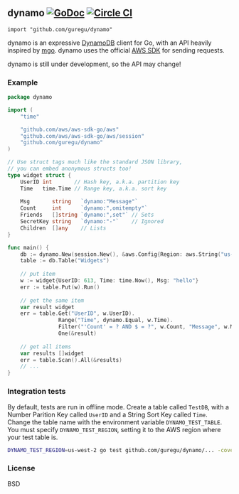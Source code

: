 ## dynamo [![GoDoc](https://godoc.org/github.com/guregu/dynamo?status.svg)](https://godoc.org/github.com/guregu/dynamo) [![Circle CI](https://circleci.com/gh/guregu/dynamo.svg?style=svg)](https://circleci.com/gh/guregu/dynamo)
`import "github.com/guregu/dynamo"` 

dynamo is an expressive [DynamoDB](https://aws.amazon.com/dynamodb/) client for Go, with an API heavily inspired by [mgo](https://labix.org/mgo). dynamo uses the official [AWS SDK](https://github.com/aws/aws-sdk-go/) for sending requests.

dynamo is still under development, so the API may change!


### Example

```go
package dynamo

import (
	"time"

	"github.com/aws/aws-sdk-go/aws"
	"github.com/aws/aws-sdk-go/aws/session"
	"github.com/guregu/dynamo"
)

// Use struct tags much like the standard JSON library,
// you can embed anonymous structs too!
type widget struct {
	UserID int       // Hash key, a.k.a. partition key
	Time   time.Time // Range key, a.k.a. sort key
	
	Msg       string   `dynamo:"Message"`
	Count     int      `dynamo:",omitempty"`
	Friends   []string `dynamo:",set"` // Sets 
	SecretKey string   `dynamo:"-"`    // Ignored
	Children  []any    // Lists
}

func main() {
	db := dynamo.New(session.New(), &aws.Config{Region: aws.String("us-west-2")})
	table := db.Table("Widgets")
	
	// put item
	w := widget{UserID: 613, Time: time.Now(), Msg: "hello"}
	err := table.Put(w).Run() 
	
	// get the same item 
	var result widget
	err = table.Get("UserID", w.UserID).
				Range("Time", dynamo.Equal, w.Time).
				Filter("'Count' = ? AND $ = ?", w.Count, "Message", w.Msg). // placeholders in expressions
				One(&result)
	
	// get all items
	var results []widget
	err = table.Scan().All(&results)
	// ...
}
```

### Integration tests

By default, tests are run in offline mode. Create a table called `TestDB`, with a Number Parition Key called `UserID` and a String Sort Key called `Time`. Change the table name with the environment variable `DYNAMO_TEST_TABLE`. You must specify `DYNAMO_TEST_REGION`, setting it to the AWS region where your test table is.

 ```bash
DYNAMO_TEST_REGION=us-west-2 go test github.com/guregu/dynamo/... -cover
 ``` 

### License

BSD